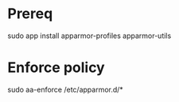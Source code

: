 # Prereq
sudo app install apparmor-profiles apparmor-utils

# Enforce policy
sudo aa-enforce /etc/apparmor.d/*

